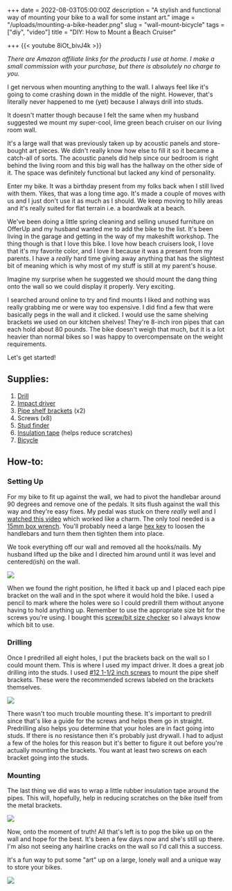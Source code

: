 +++
date = 2022-08-03T05:00:00Z
description = "A stylish and functional way of mounting your bike to a wall for some instant art."
image = "/uploads/mounting-a-bike-header.png"
slug = "wall-mount-bicycle"
tags = ["diy", "video"]
title = "DIY: How to Mount a Beach Cruiser"

+++
{{< youtube 8iOt_bivJ4k >}}

_There are Amazon affiliate links for the products I use at home. I make a small commission with your purchase, but there is absolutely no charge to you._

I get nervous when mounting anything to the wall. I always feel like it's going to come crashing down in the middle of the night. However, that's literally never happened to me (yet) because I always drill into studs.

It doesn't matter though because I felt the same when my husband suggested we mount my super-cool, lime green beach cruiser on our living room wall.

It's a large wall that was previously taken up by acoustic panels and store-bought art pieces. We didn't really know how else to fill it so it became a catch-all of sorts. The acoustic panels did help since our bedroom is right behind the living room and this big wall has the hallway on the other side of it. The space was definitely functional but lacked any kind of personality.

Enter my bike. It was a birthday present from my folks back when I still lived with them. Yikes, that was a long time ago. It's made a couple of moves with us and I just don't use it as much as I should. We keep moving to hilly areas and it's really suited for flat terrain i.e. a boardwalk at a beach.

We've been doing a little spring cleaning and selling unused furniture on OfferUp and my husband wanted me to add the bike to the list. It's been living in the garage and getting in the way of my makeshift workshop. The thing though is that I love this bike. I love how beach cruisers look, I love that it's my favorite color, and I love it because it was a present from my parents. I have a _really_ hard time giving away anything that has the slightest bit of meaning which is why most of my stuff is still at my parent's house.

Imagine my surprise when he suggested we should mount the dang thing onto the wall so we could display it properly. Very exciting.

I searched around online to try and find mounts I liked and nothing was really grabbing me or were way too expensive. I did find a few that were basically pegs in the wall and it clicked. I would use the same shelving brackets we used on our kitchen shelves! They're 8-inch iron pipes that can each hold about 80 pounds. The bike doesn't weigh that much, but it is a lot heavier than normal bikes so I was happy to overcompensate on the weight requirements.

Let's get started!

## Supplies:

1. [Drill](https://amzn.to/3zem94b)
2. [Impact driver](https://amzn.to/3Q5LEvE)
3. [Pipe shelf brackets](https://www.homedepot.com/p/Everbilt-8-in-Black-Industrial-Pipe-Shelf-Bracket-19682/302089331) (x2)
4. Screws (x8)
5. [Stud finder](https://amzn.to/3SbctjC)
6. [Insulation tape](https://www.lowes.com/pd/Frost-King-1-8-in-Rubber-Plumbing-Pipe-Wrap-Insulation/3427634) (helps reduce scratches)
7. [Bicycle](https://sun.bike/collections/cruisers)

## How-to:

### Setting Up

For my bike to fit up against the wall, we had to pivot the handlebar around 90 degrees and remove one of the pedals. It sits flush against the wall this way and they're easy fixes. My pedal was stuck on there _really_ well and I [watched this video](https://www.youtube.com/watch?v=j2pNdTWLE94) which worked like a charm. The only tool needed is a [15mm box wrench](https://amzn.to/3Jmx94o). You'll probably need a large [hex key](https://amzn.to/3zF88y6) to loosen the handlebars and turn them then tighten them into place.

We took everything off our wall and removed all the hooks/nails. My husband lifted up the bike and I directed him around until it was level and centered(ish) on the wall.

![](/uploads/premount.jpg)

When we found the right position, he lifted it back up and I placed each pipe bracket on the wall and in the spot where it would hold the bike. I used a pencil to mark where the holes were so I could predrill them without anyone having to hold anything up. Remember to use the appropriate size bit for the screws you're using. I bought this [screw/bit size checker](https://amzn.to/3bh6ycm) so I always know which bit to use.

### Drilling

Once I predrilled all eight holes, I put the brackets back on the wall so I could mount them. This is where I used my impact driver. It does a great job drilling into the studs. I used [#12 1-1/2 inch screws](https://amzn.to/3zhI1vB) to mount the pipe shelf brackets. These were the recommended screws labeled on the brackets themselves.

![](/uploads/bracket-stud-finder.jpg)

There wasn't too much trouble mounting these. It's important to predrill since that's like a guide for the screws and helps them go in straight. Predrilling also helps you determine that your holes are in fact going into studs. If there is no resistance then it's probably just drywall. I had to adjust a few of the holes for this reason but it's better to figure it out before you're actually mounting the brackets. You want at least two screws on each bracket going into the studs.

### Mounting

The last thing we did was to wrap a little rubber insulation tape around the pipes. This will, hopefully, help in reducing scratches on the bike itself from the metal brackets.

![](/uploads/close-up-shelf-bracket.jpg)

Now, onto the moment of truth! All that's left is to pop the bike up on the wall and hope for the best. It's been a few days now and she's still up there. I'm also not seeing any hairline cracks on the wall so I'd call this a success.

It's a fun way to put some "art" up on a large, lonely wall and a unique way to store your bikes.

![](/uploads/bike-mounted.jpg)